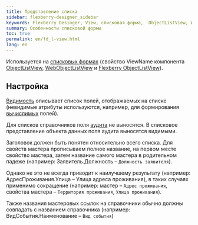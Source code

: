 ```yaml
---
title: Представление списка
sidebar: flexberry-designer_sidebar
keywords: Flexberry Desinger, View, списковая форма,  ObjectListView, WebObjectListView, список, представление
summary: Особенности списковой формы
toc: true
permalink: en/fd_l-view.html
lang: en
---
```



Используется на [списковых формах](fd_listform.html) (свойство ViewName компонента [ObjectListView](fw_object-list-view.html), [WebObjectListView](fa_web-object-list-view.html) и [Flexberry ObjectListView](ef_object-list-view.html)).

## Настройка

[Видимость](fd_hidden-properties-view.html) описывает список полей, отображаемых на списке (невидимые атрибуты используются, например, для формирования [вычислимых](fo_not-stored-attributes.html) полей).

Для списков справочников поля [аудита](efs_audit.html) не выносятся. В списковое представление объекта данных поля аудита выносятся видимыми.

Заголовок должен быть понятен относительно всего списка. Для свойств мастера прописываем полное название, на первом месте свойство мастера, затем название самого мастера в родительном падеже (например: Заявитель.Должность – `Должность заявителя`).

Однако не это не всегда приводит к наилучшему результату (например: АдресПроживания.Улица – Улица адреса проживания), в таких случаях применимо сокращение (например: мастер – `Адрес проживания`, свойства мастера – `Территория проживания`, `Улица проживания`).

Также названия мастеровых ссылок на справочники обычно должны совпадать с названием справочника (например: ВидСобытия.Наименование – `Вид события`)
